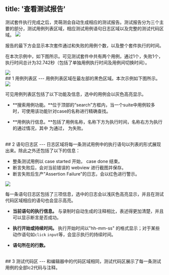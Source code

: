 title: '查看测试报告'
---
测试套件执行完成之后，灵萌测会自动生成相应的测试报告。测试报告分为三个主要的部分，测试用例列表区域，相应测试用例语句日志区域以及完整的测试代码区域。
<img class="large-images" src="/images/guide/report-01.png">

报告的最下方会显示本次套件通过和失败的用例个数，以及整个套件执行的时间。

在本次示例中，如下图所示。可见测试套件中共有两个用例，通过1个，失败1个，执行时间总计为32.742秒（包括了单独用例执行时间及用例间切换时间）。

<img class="long-images" src="/images/guide/report-02.png">

<br/>
## 1 用例列表区
---
用例列表区域在最左部的黑色区域。本次示例如下图所示。

<img src="/images/guide/report-03.png">

可见用例列表区包括了以下功能及信息，选中的用例会以灰色高亮显示。

- **搜索用例功能。**位于顶部的“search”方框内，当一个suite中用例较多时，可使用该功能针对case的名称进行精确查找。

- **用例执行信息。**包括了用例名称，名称下方为执行时间，名称右方为执行的通过情况，其中 <i class="fa fa-check" style="color:green"></i> 为通过， <i class="fa fa-close" style="color:red"></i> 为失败。

<br/>
## 2 语句日志区
---
日志区域将每一条测试用例中的执行语句以列表的形式展现出来。除此之外还包括了以下的信息：

- 整条测试用例以 case started 开始， case done 结束。
- 断言失败后，会对当前错误的 webview 进行截图并保存。
- 断言失败后生产"Assertion Failure"的日志，会以红色进行警示。

<img src="/images/guide/report-04.png">

每一条语句日志区包括了三项信息，选中的日志会以浅灰色高亮显示，并且在测试代码区域相应的语句也会显示高亮。

- **当前语句的执行信息。** 与录制时自动生成的注释相比，表述得更加清楚，并且可以显示断言是否成功。

- **执行开始或持续时间。** 执行开始时间以"hh-mm-ss" 的格式显示；对于某些动作语句如`click` `input`等，会显示执行的持续时间。

- **语句所在的行数。**

<br/>
## 3 测试代码区
---
和编辑器中的代码区域相同，测试代码区展示了每一条测试用例的全部lc2代码与注释。
